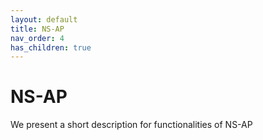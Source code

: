 ```yaml
---
layout: default
title: NS-AP
nav_order: 4
has_children: true
---
```


# NS-AP

We present a short description for functionalities of NS-AP